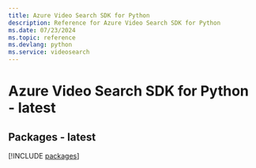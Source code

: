 ```yaml
---
title: Azure Video Search SDK for Python
description: Reference for Azure Video Search SDK for Python
ms.date: 07/23/2024
ms.topic: reference
ms.devlang: python
ms.service: videosearch
---
```

# Azure Video Search SDK for Python - latest
## Packages - latest
[!INCLUDE [packages](video-search-index.md)]